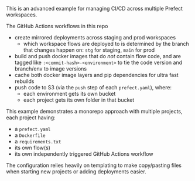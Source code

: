 This is an advanced example for managing CI/CD across multiple Prefect workspaces.

The GitHub Actions workflows in this repo 
- create mirrored deployments across staging and prod workspaces
    - which workspace flows are deployed to is determined by the branch that changes happen on: `stg` for staging, `main` for prod
- build and push docker images that do _not_ contain flow code, and are tagged like `:<commit-hash>-<environment>` to tie the code version and branch/env to image versions
- cache both docker image layers and pip dependencies for ultra fast rebuilds
- push code to S3 (via the `push` step of each `prefect.yaml`), where:
    - each environment gets its own bucket
    - each project gets its own folder in that bucket

This example demonstrates a monorepo approach with multiple projects, each project having:
- a `prefect.yaml`
- a `Dockerfile`
- a `requirements.txt`
- its own flow(s)
- its own independently triggered GitHub Actions workflow

The configuration relies heavily on templating to make copy/pasting files when starting new projects or adding deployments easier.
